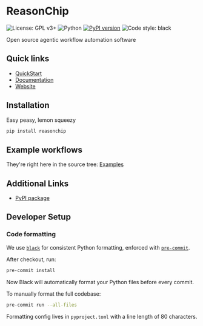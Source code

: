 # ReasonChip

![License: GPL v3+](https://img.shields.io/badge/license-GPLv3%2B-blue.svg)
![Python](https://img.shields.io/badge/python-3.12+-blue)
[![PyPI version](https://img.shields.io/pypi/v/reasonchip.svg)](https://pypi.org/project/reasonchip/)
![Code style: black](https://img.shields.io/badge/code%20style-black-000000.svg)

Open source agentic workflow automation software

## Quick links

- [QuickStart](https://www.reasonchip.io/docs/quickstart/)
- [Documentation](https://www.reasonchip.io/docs/)
- [Website](https://www.reasonchip.io/)

## Installation

Easy peasy, lemon squeezy

```bash
pip install reasonchip
```

## Example workflows

They're right here in the source tree: [Examples](./examples/README.md)


## Additional Links

- [PyPI package](https://pypi.org/project/reasonchip/)


## Developer Setup

### Code formatting

We use [`black`](https://github.com/psf/black) for consistent Python formatting,
enforced with [`pre-commit`](https://pre-commit.com/).

After checkout, run:

```bash
pre-commit install
```

Now Black will automatically format your Python files before every commit.

To manually format the full codebase:

```bash
pre-commit run --all-files
```

Formatting config lives in `pyproject.toml` with a line length of 80 characters.


